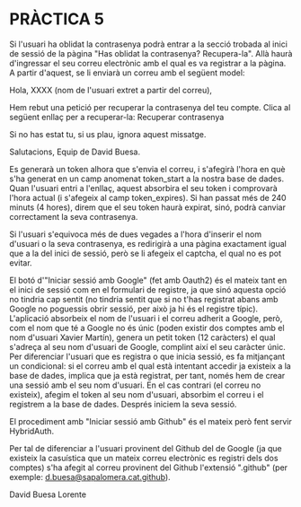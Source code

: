 # PRÀCTICA 5

Si l'usuari ha oblidat la contrasenya podrà entrar a la secció trobada al inici de sessió de la pàgina "Has oblidat la contrasenya? Recupera-la". Allà haurà d'ingressar el seu correu electrònic amb el qual es va registrar a la pàgina. A partir d'aquest, se li enviarà un correu amb el següent model:

Hola, XXXX (nom de l'usuari extret a partir del correu),

Hem rebut una petició per recuperar la contrasenya del teu compte.
Clica al següent enllaç per a recuperar-la:
Recuperar contrasenya

Si no has estat tu, si us plau, ignora aquest missatge.

Salutacions,
Equip de David Buesa.

Es generarà un token alhora que s'envia el correu, i s'afegirà l'hora en què s'ha generat en un camp anomenat token_start a la nostra base de dades. Quan l'usuari entri a l'enllaç, aquest absorbira el seu token i comprovarà l'hora actual (i s'afegeix al camp token_expires). Si han passat més de 240 minuts (4 hores), direm que el seu token haurà expirat, sinó, podrà canviar correctament la seva contrasenya.

Si l'usuari s'equivoca més de dues vegades a l'hora d'inserir el nom d'usuari o la seva contrasenya, es redirigirà a una pàgina exactament igual que a la del inici de sessió, però se li afegeix el captcha, el qual no es pot evitar.

El botó d'"Iniciar sessió amb Google" (fet amb Oauth2) és el mateix tant en el inici de sessió com en el formulari de registre, ja que sinó aquesta opció no tindria cap sentit (no tindria sentit que si no t'has registrat abans amb Google no poguessis obrir sessió, per això ja hi és el registre típic). L'aplicació absorbeix el nom de l'usuari i el correu adherit a Google, però, com el nom que té a Google no és únic (poden existir dos comptes amb el nom d'usuari Xavier Martín), genera un petit token (12 caràcters) el qual s'adreça al seu nom d'usuari de Google, complint així el seu caràcter únic. Per diferenciar l'usuari que es registra o que inicia sessió, es fa mitjançant un condicional: si el correu amb el qual està intentant accedir ja existeix a la base de dades, implica que ja està registrat, per tant, només hem de crear una sessió amb el seu nom d'usuari. En el cas contrari (el correu no existeix), afegim el token al seu nom d'usuari, absorbim el correu i el registrem a la base de dades. Després iniciem la seva sessió.

El procediment amb "Iniciar sessió amb Github" és el mateix però fent servir HybridAuth.

Per tal de diferenciar a l'usuari provinent del Github del de Google (ja que existeix la casuística que un mateix correu electrònic es registri dels dos comptes) s'ha afegit al correu provinent del Github l'extensió ".github" (per exemple: d.buesa@sapalomera.cat.github).


David Buesa Lorente
